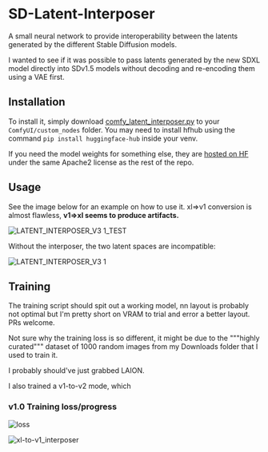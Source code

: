 # SD-Latent-Interposer
A small neural network to provide interoperability between the latents generated by the different Stable Diffusion models.

I wanted to see if it was possible to pass latents generated by the new SDXL model directly into SDv1.5 models without decoding and re-encoding them using a VAE first.

## Installation
To install it, simply download [comfy_latent_interposer.py](https://github.com/city96/SD-Latent-Interposer/raw/main/comfy_latent_interposer.py) to your `ComfyUI/custom_nodes` folder. You may need to install hfhub using the command `pip install huggingface-hub` inside your venv.

If you need the model weights for something else, they are [hosted on HF](https://huggingface.co/city96/SD-Latent-Interposer/tree/main) under the same Apache2 license as the rest of the repo.

## Usage
See the image below for an example on how to use it. xl=>v1 conversion is almost flawless, **v1=>xl seems to produce artifacts.**

![LATENT_INTERPOSER_V3 1_TEST](https://github.com/city96/SD-Latent-Interposer/assets/125218114/849574b4-2565-4090-85d3-ae63ab425ee2)

Without the interposer, the two latent spaces are incompatible:

![LATENT_INTERPOSER_V3 1](https://github.com/city96/SD-Latent-Interposer/assets/125218114/13e2c01f-580e-4ecb-af1f-b6b21699127b)

## Training
The training script should spit out a working model, nn layout is probably not optimal but I'm pretty short on VRAM to trial and error a better layout. PRs welcome.

Not sure why the training loss is so different, it might be due to the """highly curated""" dataset of 1000 random images from my Downloads folder that I used to train it.

I probably should've just grabbed LAION.

I also trained a v1-to-v2 mode, which

### v1.0 Training loss/progress

![loss](https://github.com/city96/SD-Latent-Interposer/assets/125218114/f92c399b-a823-4521-b09b-8bdc3795f1ea)

![xl-to-v1_interposer](https://github.com/city96/SD-Latent-Interposer/assets/125218114/0d963bc5-570f-4ebe-95db-16e261f05e48)
